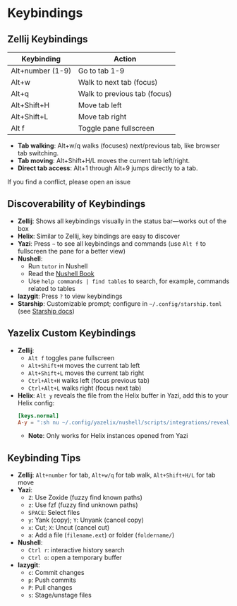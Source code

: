 # Keybindings

## Zellij Keybindings
| Keybinding                | Action                        |
|--------------------------|-------------------------------|
| Alt+number (1-9)         | Go to tab 1-9                 |
| Alt+w                    | Walk to next tab (focus)      |
| Alt+q                    | Walk to previous tab (focus)  |
| Alt+Shift+H              | Move tab left                 |
| Alt+Shift+L              | Move tab right                |
| Alt f                    | Toggle pane fullscreen        |

- **Tab walking**: Alt+w/q walks (focuses) next/previous tab, like browser tab switching.
- **Tab moving**: Alt+Shift+H/L moves the current tab left/right.
- **Direct tab access**: Alt+1 through Alt+9 jumps directly to a tab.

If you find a conflict, please open an issue

## Discoverability of Keybindings
- **Zellij**: Shows all keybindings visually in the status bar—works out of the box
- **Helix**: Similar to Zellij, key bindings are easy to discover
- **Yazi**: Press `~` to see all keybindings and commands (use `Alt f` to fullscreen the pane for a better view)
- **Nushell**:
  - Run `tutor` in Nushell
  - Read the [Nushell Book](https://www.nushell.sh/book/)
  - Use `help commands | find tables` to search, for example, commands related to tables
- **lazygit**: Press `?` to view keybindings
- **Starship**: Customizable prompt; configure in `~/.config/starship.toml` (see [Starship docs](https://starship.rs/config/))

## Yazelix Custom Keybindings
- **Zellij**:
  - `Alt f` toggles pane fullscreen
  - `Alt+Shift+H` moves the current tab left
  - `Alt+Shift+L` moves the current tab right
  - `Ctrl+Alt+H` walks left (focus previous tab)
  - `Ctrl+Alt+L` walks right (focus next tab)
- **Helix**: `Alt y` reveals the file from the Helix buffer in Yazi, add this to your Helix config:
  ```toml
  [keys.normal]
  A-y = ":sh nu ~/.config/yazelix/nushell/scripts/integrations/reveal_in_yazi.nu \"%{buffer_name}\""
  ```
  - **Note**: Only works for Helix instances opened from Yazi

## Keybinding Tips
- **Zellij**: `Alt+number` for tab, `Alt+w/q` for tab walk, `Alt+Shift+H/L` for tab move
- **Yazi**: 
  - `Z`: Use Zoxide (fuzzy find known paths)
  - `z`: Use fzf (fuzzy find unknown paths)
  - `SPACE`: Select files
  - `y`: Yank (copy); `Y`: Unyank (cancel copy)
  - `x`: Cut; `X`: Uncut (cancel cut)
  - `a`: Add a file (`filename.ext`) or folder (`foldername/`)
- **Nushell**:
  - `Ctrl r`: interactive history search
  - `Ctrl o`: open a temporary buffer
- **lazygit**:
  - `c`: Commit changes
  - `p`: Push commits
  - `P`: Pull changes
  - `s`: Stage/unstage files